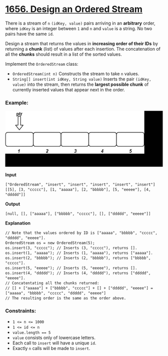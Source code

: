 # [1656. Design an Ordered Stream](https://leetcode.com/problems/design-an-ordered-stream/)

There is a stream of `n` `(idKey, value)` pairs arriving in an **arbitrary** order, where `idKey` is an integer between `1` and `n` and `value` is a string. No two pairs have the same `id`.

Design a stream that returns the values in **increasing order of their IDs** by returning a **chunk** (list) of values after each insertion. The concatenation of all the **chunks** should result in a list of the sorted values.

Implement the `OrderedStream` class:

- `OrderedStream(int n)` Constructs the stream to take `n` values.
- `String[] insert(int idKey, String value)` Inserts the pair `(idKey, value)` into the stream, then returns the **largest possible chunk** of currently inserted values that appear next in the order.
 

### Example:

![q1.gif](q1.gif)

**Input**
```
["OrderedStream", "insert", "insert", "insert", "insert", "insert"]
[[5], [3, "ccccc"], [1, "aaaaa"], [2, "bbbbb"], [5, "eeeee"], [4, "ddddd"]]
```
**Output**
```
[null, [], ["aaaaa"], ["bbbbb", "ccccc"], [], ["ddddd", "eeeee"]]
```
**Explanation**
```
// Note that the values ordered by ID is ["aaaaa", "bbbbb", "ccccc", "ddddd", "eeeee"].
OrderedStream os = new OrderedStream(5);
os.insert(3, "ccccc"); // Inserts (3, "ccccc"), returns [].
os.insert(1, "aaaaa"); // Inserts (1, "aaaaa"), returns ["aaaaa"].
os.insert(2, "bbbbb"); // Inserts (2, "bbbbb"), returns ["bbbbb", "ccccc"].
os.insert(5, "eeeee"); // Inserts (5, "eeeee"), returns [].
os.insert(4, "ddddd"); // Inserts (4, "ddddd"), returns ["ddddd", "eeeee"].
// Concatentating all the chunks returned:
// [] + ["aaaaa"] + ["bbbbb", "ccccc"] + [] + ["ddddd", "eeeee"] = ["aaaaa", "bbbbb", "ccccc", "ddddd", "eeeee"]
// The resulting order is the same as the order above.
``` 

### Constraints:

- `1 <= n <= 1000`
- `1 <= id <= n`
- `value.length == 5`
- `value` consists only of lowercase letters.
- Each call to `insert` will have a unique `id`.
- Exactly `n` calls will be made to `insert`.
